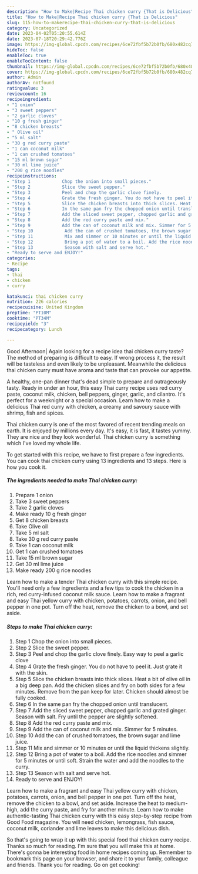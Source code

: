 ```yaml
---
description: "How to Make|Recipe Thai chicken curry {That is Delicious"
title: "How to Make|Recipe Thai chicken curry {That is Delicious"
slug: 115-how-to-makerecipe-thai-chicken-curry-that-is-delicious
category: Uncategorized
date: 2023-04-02T05:20:55.614Z
date: 2023-07-18T20:29:42.776Z
image: https://img-global.cpcdn.com/recipes/6ce72fbf5b72b0fb/680x482cq70/thai-chicken-curry-recipe-main-photo.jpg
hideToc: false
enableToc: true
enableTocContent: false
thumbnail: https://img-global.cpcdn.com/recipes/6ce72fbf5b72b0fb/680x482cq70/thai-chicken-curry-recipe-main-photo.jpg
cover: https://img-global.cpcdn.com/recipes/6ce72fbf5b72b0fb/680x482cq70/thai-chicken-curry-recipe-main-photo.jpg
author: Admin
authorAv: notfound
ratingvalue: 3
reviewcount: 16
recipeingredient:
- "1 onion"
- "3 sweet peppers"
- "2 garlic cloves"
- "10 g fresh ginger"
- "8 chicken breasts"
- " Olive oil"
- "5 ml salt"
- "30 g red curry paste"
- "1 can coconut milk"
- "1 can crushed tomatoes"
- "15 ml brown sugar"
- "30 ml lime juice"
- "200 g rice noodles"
recipeinstructions:
- "Step 1            Chop the onion into small pieces."
- "Step 2            Slice the sweet pepper."
- "Step 3            Peel and chop the garlic clove finely.                                             Easy way to peel a garlic clove"
- "Step 4            Grate the fresh ginger. You do not have to peel it. Just grate it with the skin."
- "Step 5            Slice the chicken breasts into thick slices. Heat a bit of olive oil in a big deep pan. Add the chicken slices and fry on both sides for a few minutes. Remove from the pan keep for later. Chicken should almost be fully cooked."
- "Step 6            In the same pan fry the chopped onion until translucent."
- "Step 7            Add the sliced sweet pepper, chopped garlic and grated ginger. Season with salt. Fry until the pepper are slightly softened."
- "Step 8            Add the red curry paste and mix."
- "Step 9            Add the can of coconut milk and mix. Simmer for 5 minutes."
- "Step 10            Add the can of crushed tomatoes, the brown sugar and lime juice."
- "Step 11            Mix and simmer or 10 minutes or until the liquid thickens slightly."
- "Step 12            Bring a pot of water to a boil. Add the rice noodles and simmer for 5 minutes or until soft. Strain the water and add the noodles to the curry."
- "Step 13            Season with salt and serve hot."
- "Ready to serve and ENJOY!"
categories:
- Recipe
tags:
- thai
- chicken
- curry

katakunci: thai chicken curry 
nutrition: 226 calories
recipecuisine: United Kingdom
preptime: "PT10M"
cooktime: "PT34M"
recipeyield: "3"
recipecategory: Lunch

---
```



Good Afternoon| Again looking for a recipe idea thai chicken curry taste? The method of preparing is difficult to easy. If wrong process it, the result will be tasteless and even likely to be unpleasant. Meanwhile the delicious thai chicken curry must have aroma and taste that can provoke our appetite.





A healthy, one-pan dinner that&#39;s dead simple to prepare and outrageously tasty. Ready in under an hour, this easy Thai curry recipe uses red curry paste, coconut milk, chicken, bell peppers, ginger, garlic, and cilantro. It&#39;s perfect for a weeknight or a special occasion. Learn how to make a delicious Thai red curry with chicken, a creamy and savoury sauce with shrimp, fish and spices.

Thai chicken curry is one of the most favored of recent trending meals on earth. It is enjoyed by millions every day. It's easy, it is fast, it tastes yummy. They are nice and they look wonderful. Thai chicken curry is something which I've loved my whole life.


To get started with this recipe, we have to first prepare a few ingredients. You can cook thai chicken curry using 13 ingredients and 13 steps. Here is how you cook it.

<!--inarticleads1-->

##### The ingredients needed to make Thai chicken curry:

1. Prepare 1 onion
1. Take 3 sweet peppers
1. Take 2 garlic cloves
1. Make ready 10 g fresh ginger
1. Get 8 chicken breasts
1. Take  Olive oil
1. Take 5 ml salt
1. Take 30 g red curry paste
1. Take 1 can coconut milk
1. Get 1 can crushed tomatoes
1. Take 15 ml brown sugar
1. Get 30 ml lime juice
1. Make ready 200 g rice noodles


Learn how to make a tender Thai chicken curry with this simple recipe. You&#39;ll need only a few ingredients and a few tips to cook the chicken in a rich, red curry-infused coconut milk sauce. Learn how to make a fragrant and easy Thai yellow curry with chicken, potatoes, carrots, onion, and bell pepper in one pot. Turn off the heat, remove the chicken to a bowl, and set aside. 

<!--inarticleads2-->

##### Steps to make Thai chicken curry:

1. Step 1            Chop the onion into small pieces.
1. Step 2            Slice the sweet pepper.
1. Step 3            Peel and chop the garlic clove finely.                                             Easy way to peel a garlic clove
1. Step 4            Grate the fresh ginger. You do not have to peel it. Just grate it with the skin.
1. Step 5            Slice the chicken breasts into thick slices. Heat a bit of olive oil in a big deep pan. Add the chicken slices and fry on both sides for a few minutes. Remove from the pan keep for later. Chicken should almost be fully cooked.
1. Step 6            In the same pan fry the chopped onion until translucent.
1. Step 7            Add the sliced sweet pepper, chopped garlic and grated ginger. Season with salt. Fry until the pepper are slightly softened.
1. Step 8            Add the red curry paste and mix.
1. Step 9            Add the can of coconut milk and mix. Simmer for 5 minutes.
1. Step 10            Add the can of crushed tomatoes, the brown sugar and lime juice.
1. Step 11            Mix and simmer or 10 minutes or until the liquid thickens slightly.
1. Step 12            Bring a pot of water to a boil. Add the rice noodles and simmer for 5 minutes or until soft. Strain the water and add the noodles to the curry.
1. Step 13            Season with salt and serve hot.
1. Ready to serve and ENJOY!

Learn how to make a fragrant and easy Thai yellow curry with chicken, potatoes, carrots, onion, and bell pepper in one pot. Turn off the heat, remove the chicken to a bowl, and set aside. Increase the heat to medium-high, add the curry paste, and fry for another minute. Learn how to make authentic-tasting Thai chicken curry with this easy step-by-step recipe from Good Food magazine. You will need chicken, lemongrass, fish sauce, coconut milk, coriander and lime leaves to make this delicious dish. 

So that's going to wrap it up with this special food thai chicken curry recipe. Thanks so much for reading. I'm sure that you will make this at home. There's gonna be interesting food in home recipes coming up. Remember to bookmark this page on your browser, and share it to your family, colleague and friends. Thank you for reading. Go on get cooking!
